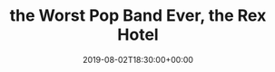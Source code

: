 ---
templateKey: event
guid: 0899bcab-6eab-11ea-99c5-002590d1d1b0
date: 2019-08-02T18:30:00+00:00
eventTime: '6:30pm'
title: the Worst Pop Band Ever, the Rex Hotel
artist: the Worst Pop Band Ever
city: Toronto
venue: the Rex Hotel
group: The Worst Pop Band Ever
---